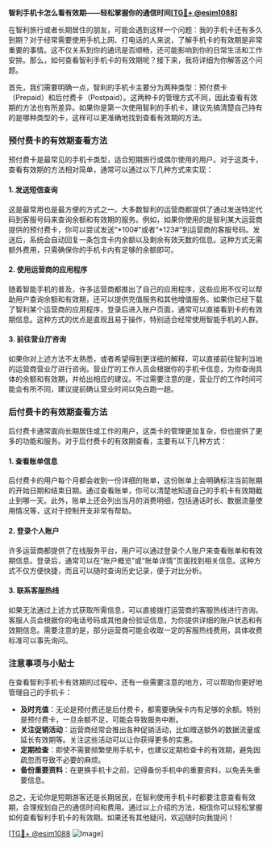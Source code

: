 **智利手机卡怎么看有效期——轻松掌握你的通信时间[[TG💪+ @esim1088](https://t.me/s/esim1088)]**

在智利旅行或者长期居住的朋友，可能会遇到这样一个问题：我的手机卡还有多久到期？对于经常需要使用手机上网、打电话的人来说，了解手机卡的有效期是非常重要的事情。这不仅关系到你的通讯是否顺畅，还可能影响到你的日常生活和工作安排。那么，如何查看智利手机卡的有效期呢？接下来，我将详细为你解答这个问题。

首先，我们需要明确一点，智利的手机卡主要分为两种类型：预付费卡（Prepaid）和后付费卡（Postpaid）。这两种卡的管理方式不同，因此查看有效期的方法也有所差异。如果你是第一次使用智利的手机卡，建议先搞清楚自己持有的是哪种类型的卡，这样可以更准确地找到查看有效期的方法。

### 预付费卡的有效期查看方法

预付费卡是最常见的手机卡类型，适合短期旅行或偶尔使用的用户。对于这类卡，查看有效期的方法相对简单，通常可以通过以下几种方式来实现：

#### 1. 发送短信查询
这是最常用也是最方便的方式之一。大多数智利的运营商都提供了通过发送特定代码到客服号码来查询余额和有效期的服务。例如，如果你使用的是智利某大运营商提供的预付费卡，你可以尝试发送“*100#”或者“*123#”到运营商的客服号码。发送后，系统会自动回复一条包含卡内余额以及剩余有效天数的信息。这种方式无需额外费用，只需确保你的手机卡内有足够的余额即可。

#### 2. 使用运营商的应用程序
随着智能手机的普及，许多运营商都推出了自己的应用程序，这些应用不仅可以帮助用户查询余额和有效期，还可以提供充值服务和其他增值服务。如果你已经下载了智利某个运营商的应用程序，登录后进入账户页面，通常可以直接看到卡的有效期信息。这种方式的优点是直观且易于操作，特别适合经常使用智能手机的人群。

#### 3. 前往营业厅咨询
如果你对上述方法不太熟悉，或者希望得到更详细的解释，可以直接前往智利当地的运营商营业厅进行咨询。营业厅的工作人员会根据你的手机卡信息，为你查询具体的余额和有效期，并给出相应的建议。不过需要注意的是，营业厅的工作时间可能会有所不同，建议提前确认营业时间以免白跑一趟。

### 后付费卡的有效期查看方法

后付费卡通常面向长期居住或工作的用户，这类卡的管理更加复杂，但也提供了更多的功能和服务。对于后付费卡的有效期查看，主要有以下几种方式：

#### 1. 查看账单信息
后付费卡的用户每个月都会收到一份详细的账单，这份账单上会明确标注当前账期的开始日期和结束日期。通过查看账单，你可以清楚地知道自己的手机卡有效期截止到哪一天。此外，账单上还会列出当月的消费明细，包括通话时长、数据流量使用情况等，这对于控制开支非常有帮助。

#### 2. 登录个人账户
许多运营商都提供了在线服务平台，用户可以通过登录个人账户来查看账单和有效期信息。登录后，通常可以在“账户概览”或“账单详情”页面找到相关信息。这种方式不仅方便快捷，而且可以随时查询历史记录，便于对比分析。

#### 3. 联系客服热线
如果无法通过上述方式获取所需信息，可以直接拨打运营商的客服热线进行咨询。客服人员会根据你的电话号码或其他身份验证信息，为你提供详细的账户状态和有效期信息。需要注意的是，部分运营商可能会收取一定的客服热线费用，具体收费标准可以事先询问。

### 注意事项与小贴士

在查看智利手机卡有效期的过程中，还有一些需要注意的地方，可以帮助你更好地管理自己的手机卡：

- **及时充值**：无论是预付费还是后付费卡，都需要确保卡内有足够的余额。特别是预付费卡，一旦余额不足，可能会导致服务中断。
- **关注促销活动**：运营商经常会推出各种促销活动，比如赠送额外的数据流量或延长有效期等。关注这些活动可以让你获得更多的实惠。
- **定期检查**：即使不需要频繁使用手机卡，也建议定期检查卡的有效期，避免因疏忽而导致不必要的麻烦。
- **备份重要资料**：在更换手机卡之前，记得备份手机中的重要资料，以免丢失重要信息。

总之，无论你是短期游客还是长期居民，在智利使用手机卡时都要注意查看有效期，合理规划自己的通信时间和费用。通过以上介绍的方法，相信你可以轻松掌握如何查看智利手机卡的有效期。如果还有其他疑问，欢迎随时向我提问！

[[TG💪+ @esim1088](https://t.me/s/esim1088) ![Image](https://i.postimg.cc/4NQfJmqS/Snipaste-2025-05-13-00-14-12.png)]